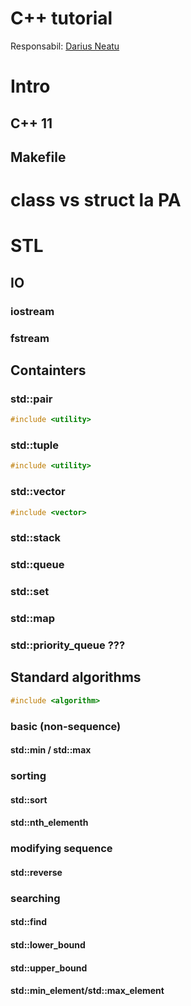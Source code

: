 # C++ tutorial
Responsabil: [Darius Neatu](neatudarius@gmail.com)

# Intro
## C++ 11

## Makefile

# class vs struct la PA
 
# STL

## IO
### iostream

### fstream

## Containters
### std::pair
``` cpp
#include <utility>
```

### std::tuple
``` cpp
#include <utility>
```
### std::vector
``` cpp
#include <vector>
```

### std::stack
### std::queue
### std::set
### std::map
### std::priority_queue ???

## Standard algorithms
``` cpp
#include <algorithm>
```


### basic (non-sequence)
#### std::min / std::max

### sorting
#### std::sort
#### std::nth_elementh

### modifying sequence
#### std::reverse

### searching
#### std::find
#### std::lower_bound
#### std::upper_bound
#### std::min_element/std::max_element

<!--stackedit_data:
eyJoaXN0b3J5IjpbNzAxNTY4NTM5XX0=
-->